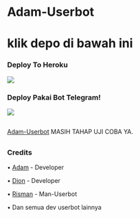 # Adam-Userbot
# klik depo di bawah ini
### Deploy To Heroku
<a href="https://heroku.com/deploy?template=https://github.com/UserKontol/usertes-Userbot"><img src="https://img.shields.io/badge/Deploy%20To%20Heroku-blue.svg?style=for-the-badge&logo="></a>

### Deploy Pakai Bot Telegram!
<a href="https://telegram.dog/XTZ_HerokuBot?start=VXNlcktvbnRvbC9BZGFtLVVzZXJib3QgQWRhbS1Vc2VyYm90"><img src="https://img.shields.io/badge/Deploy%20Via%20Bot-green.svg?style=for-the-badge&logo="></a>

##
[Adam-Userbot](https://github.com/UserKontol/Adam-Userbot) MASIH TAHAP UJI COBA YA.
##

### Credits
• [Adam](https://github.com/UserKontol) - Developer

• [Dion](https://github.com/SeorangDion) - Developer

• [Risman](https://github.com/mrismanaziz) - Man-Userbot

• Dan semua dev userbot lainnya
